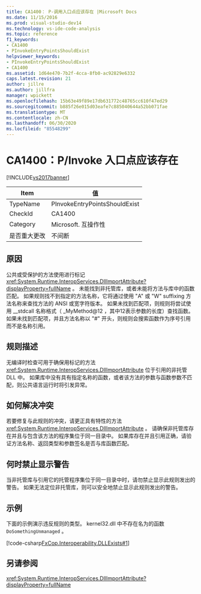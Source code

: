 ```yaml
---
title: CA1400： P-调用入口点应该存在 |Microsoft Docs
ms.date: 11/15/2016
ms.prod: visual-studio-dev14
ms.technology: vs-ide-code-analysis
ms.topic: reference
f1_keywords:
- CA1400
- PInvokeEntryPointsShouldExist
helpviewer_keywords:
- PInvokeEntryPointsShouldExist
- CA1400
ms.assetid: 1d64e470-7b2f-4cca-8fb0-ac92829e6332
caps.latest.revision: 21
author: jillre
ms.author: jillfra
manager: wpickett
ms.openlocfilehash: 15b63e49f89e17db631772c48765cc610f47ed29
ms.sourcegitcommit: b885f26e015d03eafe7c885040644a52bb071fae
ms.translationtype: MT
ms.contentlocale: zh-CN
ms.lasthandoff: 06/30/2020
ms.locfileid: "85548299"
---
```

# <a name="ca1400-pinvoke-entry-points-should-exist"></a>CA1400：P/Invoke 入口点应该存在
[!INCLUDE[vs2017banner](../includes/vs2017banner.md)]

|Item|值|
|-|-|
|TypeName|PInvokeEntryPointsShouldExist|
|CheckId|CA1400|
|Category|Microsoft. 互操作性|
|是否重大更改|不间断|

## <a name="cause"></a>原因
 公共或受保护的方法使用进行标记 <xref:System.Runtime.InteropServices.DllImportAttribute?displayProperty=fullName> 。 未能找到非托管库，或者未能将方法与库中的函数匹配。 如果规则找不到指定的方法名称，它将通过使用 "A" 或 "W" suffixing 方法名称来查找方法的 ANSI 或宽字符版本。 如果未找到匹配项，则规则将尝试使用 __stdcall 名称格式（ _MyMethod@12 ，其中12表示参数的长度）查找函数。 如果未找到匹配项，并且方法名称以 "#" 开头，则规则会搜索函数作为序号引用而不是名称引用。

## <a name="rule-description"></a>规则描述
 无编译时检查可用于确保用标记的方法 <xref:System.Runtime.InteropServices.DllImportAttribute> 位于引用的非托管 DLL 中。 如果库中没有具有指定名称的函数，或者该方法的参数与函数参数不匹配，则公共语言运行时将引发异常。

## <a name="how-to-fix-violations"></a>如何解决冲突
 若要修复与此规则的冲突，请更正具有特性的方法 <xref:System.Runtime.InteropServices.DllImportAttribute> 。 请确保非托管库存在并且与包含该方法的程序集位于同一目录中。 如果库存在并且引用正确，请验证方法名称、返回类型和参数签名是否与库函数匹配。

## <a name="when-to-suppress-warnings"></a>何时禁止显示警告
 当非托管库与引用它的托管程序集位于同一目录中时，请勿禁止显示此规则发出的警告。 如果无法定位非托管库，则可以安全地禁止显示此规则发出的警告。

## <a name="example"></a>示例
 下面的示例演示违反规则的类型。 kernel32.dll 中不存在名为的函数 `DoSomethingUnmanaged` 。

 [!code-csharp[FxCop.Interoperability.DLLExists#1](../snippets/csharp/VS_Snippets_CodeAnalysis/FxCop.Interoperability.DLLExists/cs/FxCop.Interoperability.DLLExists.cs#1)]

## <a name="see-also"></a>另请参阅
 <xref:System.Runtime.InteropServices.DllImportAttribute?displayProperty=fullName>
